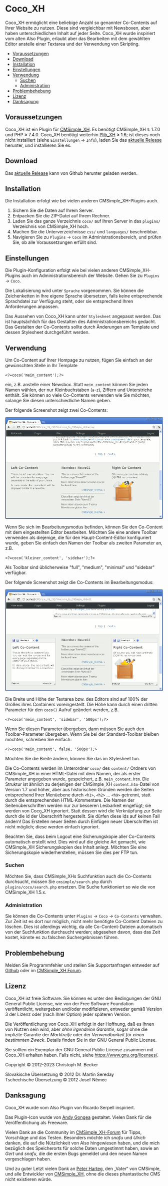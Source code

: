# Coco_XH

Coco_XH ermöglicht eine beliebige Anzahl so genannter Co-Contents
auf Ihrer Website zu nutzen.
Diese sind vergleichbar mit Newsboxen,
aber haben unterschiedlichen Inhalt auf jeder Seite.
Coco_XH wurde inspiriert vom alten
Also Plugin,
erlaubt aber das Bearbeiten mit dem gewählten Editor anstelle einer
Textarea und der Verwendung von Skripting.

- [Voraussetzungen](#voraussetzungen)
- [Download](#download)
- [Installation](#installation)
- [Einstellungen](#einstellungen)
- [Verwendung](#verwendung)
  - [Suchen](#suchen)
  - [Administration](#administration)
- [Problembehebung](#problembehebung)
- [Lizenz](#lizenz)
- [Danksagung](#danksagung)

## Voraussetzungen

Coco_XH ist ein Plugin für [CMSimple_XH](https://www.cmsimple-xh.org/de/).
Es benötigt CMSimple_XH ≥ 1.7.0 und PHP ≥ 7.4.0.
Coco_XH benötigt weiterhin [Plib_XH](https://github.com/cmb69/plib_xh) ≥ 1.6;
ist dieses noch nicht installiert (siehe `Einstellungen` → `Info`),
laden Sie das [aktuelle Release](https://github.com/cmb69/plib_xh/releases/latest)
herunter, und installieren Sie es.

## Download

Das [aktuelle Release](https://github.com/cmb69/coco_xh/releases/latest)
kann von Github herunter geladen werden.

## Installation

Die Installation erfolgt wie bei vielen anderen CMSimple_XH-Plugins auch.

1. Sichern Sie die Daten auf Ihrem Server.
1. Entpacken Sie die ZIP-Datei auf Ihrem Rechner.
1. Laden Sie das ganze Verzeichnis `coco/` auf Ihren Server
   in das `plugins/` Verzeichnis von CMSimple_XH hoch.
1. Machen Sie die Unterverzeichnisse `css/`
   und `languages/` beschreibbar.
1. Navigieren Sie zu `Plugins` → `Coco` im Administrationsbereich,
   und prüfen Sie, ob alle Voraussetzungen erfüllt sind.

## Einstellungen

Die Plugin-Konfiguration erfolgt wie bei vielen anderen
CMSimple_XH-Plugins auch im Administrationsbereich der Website.
Gehen Sie zu `Plugins` → `Coco`.

Die Lokalisierung wird unter `Sprache` vorgenommen.
Sie können die Zeichenketten in Ihre eigene Sprache übersetzen,
falls keine entsprechende Sprachdatei zur Verfügung steht,
oder sie entsprechend Ihren Anforderungen anpassen.

Das Aussehen von Coco_XH kann unter `Stylesheet` angepasst werden.
Das ist hauptsächlich für das Gestalten des Administrationsbereichs gedacht. 
Das Gestalten der Co-Contents sollte durch Änderungen am Template
und dessen Stylesheet durchgeführt werden.

## Verwendung

Um Co-Content auf Ihrer Hompage zu nutzen,
fügen Sie einfach an der gewünschten Stelle in Ihr Template

    <?=coco('mein_content');?>

ein, z.B. anstelle einer Newsbox.
Statt `mein_content` können Sie jeden Namen wählen,
der nur Kleinbuchstaben (`a`-`z`), Ziffern und Unterstriche enthält.
Sie können so viele Co-Contents verwenden wie Sie möchten,
solange Sie diesen unterschiedliche Namen geben.

Der folgende Screenshot zeigt zwei Co-Contents:

![Ansichtmodus](https://github.com/cmb69/coco_xh/raw/master/help/view-mode.png)

Wenn Sie sich im Bearbeitungsmodus befinden,
können Sie den Co-Content mit dem eingestellten Editor bearbeiten.
Möchten Sie eine andere Toolbar verwenden als diejenige,
die für den Haupt-Content-Editor konfiguriert wurde,
geben Sie einfach den Namen der Toolbar als zweiten Parameter an, z.B.

    <?=coco('kleiner_content', 'sidebar');?>

Als Toolbar sind üblicherweise "full", "medium", "minimal" und "sidebar" verfügbar.

Der folgende Screenshot zeigt die Co-Contents im Bearbeitungsmodus:

![Bearbeitungsmodus](https://github.com/cmb69/coco_xh/raw/master/help/edit-mode.png)

Die Breite und Höhe der Textarea bzw. des Editors
sind auf 100% der Größes ihres Containers voreingestellt.
Die Höhe kann durch einen dritten Parameter für
den `coco()` Aufruf geändert werden, z.B.

    <?=coco('mein_content', 'sidebar', '500px');?>

Wenn Sie diesen Parameter übergeben,
dann müssen Sie auch den Toolbar-Parameter übergeben.
Wenn Sie bei der Standard-Toolbar bleiben möchten,
schreiben Sie einfach:

    <?=coco('mein_content', false, '500px');>

Möchten Sie die Breite ändern, können Sie das im Stylesheet tun.

Die Co-Contents werden im Unterordner `coco/` des `content/` Ordners
von CMSimple_XH in einer HTML-Datei mit dem Namen,
der als erster Parameter angegeben wurde, gespeichert,
z.B. `mein_content.htm`.
Die Struktur ist ähnlich zu derjenigen der CMSimple_XH `content.htm`-Datei von Version 1.7 und höher,
aber aus historischen Gründen werden die Seiten entsprechend Ihrer Menüebene durch
`<h1>`, `<h2>` … `<h9>` getrennt, statt durch die entsprechenden HTML-Kommentare.
Die Namen der Seitenüberschriften werden nur zur besseren Lesbarkeit eingefügt;
sie werden von Coco_XH ignoriert.
Statt dessen wird die Verknüpfung zur Seite durch die id der Überschrift hergestellt.
Sie dürfen diese ids auf keinen Fall ändern!
Das Erstellen neuer Seiten durch Einfügen neuer Überschriften ist nicht möglich;
diese werden einfach ignoriert.

Beachten Sie, dass beim Logout eine Sicherungskopie
aller Co-Contents automatisch erstellt wird.
Dies wird auf die gleiche Art gemacht,
wie CMSimple_XH Sicherungskopien des Inhalt anlegt.
Möchten Sie eine Sicherungskopie wiederherstellen,
müssen Sie dies per FTP tun.

### Suchen

Möchten Sie, dass CMSimple_XHs Suchfunktion auch die Co-Contents durchsucht,
müssen Sie `cmsimple/search.php` durch `plugins/coco/search.php` ersetzen. Die Suche funktioniert so wie die von CMSimple_XH 1.5.x.

### Administration

Sie können die Co-Contents unter `Plugins` → `Coco` → `Co-Contents` verwalten.
Zur Zeit ist es dort nur möglich,
nicht mehr benötigte Co-Content Dateien zu löschen.
Dies ist allerdings wichtig,
da alle Co-Content-Dateien automatisch von der Suchfunktion durchsucht werden;
abgesehen davon, dass das Zeit kostet,
könnte es zu falschen Suchergebnissen führen.

## Problembehebung

Melden Sie Programmfehler und stellen Sie Supportanfragen entweder auf
[Github](https://github.com/cmb69/coco_xh/issues)
oder im [CMSimple\_XH Forum](https://cmsimpleforum.com/).

## Lizenz

Coco_XH ist freie Software. Sie können es unter den Bedingungen
der GNU General Public License, wie von der Free Software Foundation
veröffentlicht, weitergeben und/oder modifizieren, entweder gemäß
Version 3 der Lizenz oder (nach Ihrer Option) jeder späteren Version.

Die Veröffentlichung von Coco_XH erfolgt in der Hoffnung, daß es
Ihnen von Nutzen sein wird, aber *ohne irgendeine Garantie*, sogar ohne
die implizite Garantie der *Marktreife* oder der *Verwendbarkeit für einen
bestimmten Zweck*. Details finden Sie in der GNU General Public License.

Sie sollten ein Exemplar der GNU General Public License zusammen mit
Coco_XH erhalten haben. Falls nicht, siehe <https://www.gnu.org/licenses/>.

Copyright © 2012-2023 Christoph M. Becker

Slovakische Übersetzung © 2012 Dr. Martin Sereday  
Tschechische Übersetzung © 2012 Josef Němec  

## Danksagung

Coco_XH wurde vom Also Plugin
von Ricardo Serpell inspiriert.

Das Plugin-Icon wurde von [Andy Gongea](https://gongea.com/) gestaltet. 
Vielen Dank für die Veröffentlichung als Freeware.

Vielen Dank an die Community im
[CMSimple_XH-Forum](https://www.cmsimpleforum.com/)
für Tipps, Vorschläge und das Testen.
Besonders möchte ich *snafu* und *Ulrich* danken,
die auf die Nützlichkeit von Also hingewiesen haben,
und die mich bezüglich des Speicherorts für solche Daten umgestimmt haben,
sowie an *Gert* und *snafu*,
die die ersten Bugs gemeldet und den neuen Namen vorgeschlagen haben.

Und zu guter Letzt vielen Dank an
[Peter Harteg](https://www.harteg.dk/), den „Vater“ von CMSimple,
und alle Entwickler von [CMSimple_XH](https://www.cmsimple-xh.org/de/),
ohne die dieses phantastische CMS nicht existieren würde.

